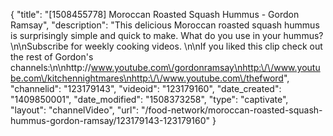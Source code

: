 {
    "title": "[1508455778] Moroccan Roasted Squash Hummus - Gordon Ramsay",
    "description": "This delicious Moroccan roasted squash hummus is surprisingly  simple and quick to make. What do you use in your hummus? \n\nSubscribe for weekly cooking videos. \n\nIf you liked this clip check out the rest of Gordon's channels:\n\nhttp:\/\/www.youtube.com\/gordonramsay\nhttp:\/\/www.youtube.com\/kitchennightmares\nhttp:\/\/www.youtube.com\/thefword",
    "channelid": "123179143",
    "videoid": "123179160",
    "date_created": "1409850001",
    "date_modified": "1508373258",
    "type": "captivate",
    "layout": "channelVideo",
    "url": "\/food-network\/moroccan-roasted-squash-hummus-gordon-ramsay\/123179143-123179160"
}